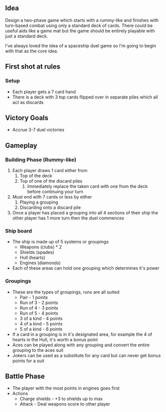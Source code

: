 ## Idea
Design a two-phase game which starts with a rummy-like and finishes with turn-based combat using only a standard deck of cards. There could be useful aids like a game mat but the game should be entirely playable with just a standard deck.

I've always loved the idea of a spaceship duel game so I'm going to begin with that as the core idea.

## First shot at rules

### Setup
- Each player gets a 7 card hand
- There is a deck with 3 top cards flipped over in separate piles which all act as discards

## Victory Goals
- Accrue 3-7 duel victories
## Gameplay
### Building Phase (Rummy-like)
1. Each player draws 1 card either from
	1. Top of the deck
	2. Top of one of the discard piles
		1. Immediately replace the taken card with one from the deck before continuing your turn
2. Must end with 7 cards or less by either
	1. Playing a grouping
	2. Discarding onto a discard pile
3. Once a player has placed a grouping into all 4 sections of their ship the other player has 1 more turn then the duel commences

### Ship board
- The ship is made up of 5 systems or groupings
	- Weapons (clubs) * 2
	- Shields (spades)
	- Hull (hearts)
	- Engines (diamonds)
- Each of these areas can hold one grouping which determines it's power

### Groupings
- These are the types of groupings, runs are all suited
	- Pair - 1 points
	- Run of 3 - 2 points
	- Run of 4 - 3 points
	- Run of 5 - 4 points
	- 3 of a kind - 4 points
	- 4 of a kind - 5 points
	- 5 of a kind - 6 points
- If a card in a grouping is in it's designated area, for example the 4 of hearts in the Hull, it's worth a bonus point
- Aces can be played along with any grouping and convert the entire grouping to the aces suit
- Jokers can be used as a substitute for any card but can never get bonus points for a suit

## Battle Phase
- The player with the most points in engines goes first
- Actions
	- Charge shields - +3 to shields up to max
	- Attack - Deal weapons score to other player 
